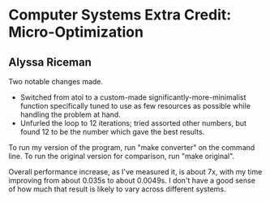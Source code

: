 # Computer Systems Extra Credit: Micro-Optimization

## Alyssa Riceman

Two notable changes made.

* Switched from atoi to a custom-made significantly-more-minimalist function specifically tuned to use as few resources as possible while handling the problem at hand.
* Unfurled the loop to 12 iterations; tried assorted other numbers, but found 12 to be the number which gave the best results.

To run my version of the program, run "make converter" on the command line. To run the original version for comparison, run "make original".

Overall performance increase, as I've measured it, is about 7x, with my time improving from about 0.035s to about 0.0049s. I don't have a good sense of how much that result is likely to vary across different systems.